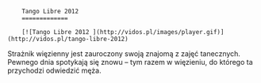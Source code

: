 
        Tango Libre 2012 
        =============
        
        [![Tango Libre 2012 ](http://vidos.pl/images/player.gif)](http://vidos.pl/tango-libre-2012)
        
        
 Strażnik więzienny jest zauroczony swoją znajomą z zajęć tanecznych. Pewnego dnia spotykają się znowu – tym razem w więzieniu, do którego ta przychodzi odwiedzić męża.
    